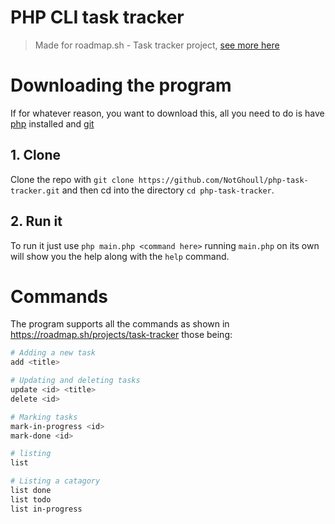 # PHP CLI task tracker

> Made for roadmap.sh - Task tracker project, [see more here](https://roadmap.sh/projects/task-tracker)

# Downloading the program

If for whatever reason, you want to download this, all you need to do is have [php](https://www.php.net/downloads.php) installed and [git](https://git-scm.com/downloads)

## 1. Clone

Clone the repo with `git clone https://github.com/NotGhoull/php-task-tracker.git` and then cd into the directory `cd php-task-tracker`.

## 2. Run it

To run it just use `php main.php <command here>` running `main.php` on its own will show you the help along with the `help` command.

# Commands

The program supports all the commands as shown in https://roadmap.sh/projects/task-tracker those being:

```bash
# Adding a new task
add <title>

# Updating and deleting tasks
update <id> <title>
delete <id>

# Marking tasks
mark-in-progress <id>
mark-done <id>

# listing
list

# Listing a catagory
list done
list todo
list in-progress
```
